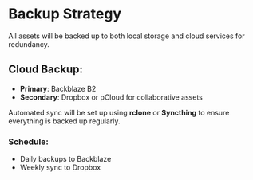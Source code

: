 # Backup Strategy

All assets will be backed up to both local storage and cloud services for redundancy.

## Cloud Backup:
- **Primary**: Backblaze B2
- **Secondary**: Dropbox or pCloud for collaborative assets

Automated sync will be set up using **rclone** or **Syncthing** to ensure everything is backed up regularly.

### Schedule:
- Daily backups to Backblaze
- Weekly sync to Dropbox
